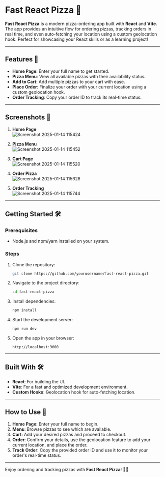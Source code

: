 # Fast React Pizza 🍕

**Fast React Pizza** is a modern pizza-ordering app built with **React** and **Vite**. The app provides an intuitive flow for ordering pizzas, tracking orders in real time, and even auto-fetching your location using a custom geolocation hook. Perfect for showcasing your React skills or as a learning project!

---

## Features 🚀

- **Home Page**: Enter your full name to get started.  
- **Pizza Menu**: View all available pizzas with their availability status.  
- **Add to Cart**: Add multiple pizzas to your cart with ease.  
- **Place Order**: Finalize your order with your current location using a custom geolocation hook.  
- **Order Tracking**: Copy your order ID to track its real-time status.  

---

## Screenshots 📸

1. **Home Page**  
   ![Screenshot 2025-01-14 115424](https://github.com/user-attachments/assets/a598ad56-f79b-41ed-9df3-d5632b6d800b)

2. **Pizza Menu**  
   ![Screenshot 2025-01-14 115452](https://github.com/user-attachments/assets/6f26a65e-75ce-4398-82ac-6bb5126e4d99)

3. **Cart Page**  
   ![Screenshot 2025-01-14 115520](https://github.com/user-attachments/assets/7285890d-0118-4fe0-9001-7668b490370c)

4. **Order Pizza**  
   ![Screenshot 2025-01-14 115628](https://github.com/user-attachments/assets/ae230121-a1cb-463c-a2a9-4ff1259e8c50)

   
5. **Order Tracking**  
   ![Screenshot 2025-01-14 115744](https://github.com/user-attachments/assets/958c8571-35f3-4089-9d6d-197a5c9d3c10)

---

## Getting Started 🛠

### Prerequisites
- Node.js and npm/yarn installed on your system.

### Steps
1. Clone the repository:  
   ```bash  
   git clone https://github.com/yourusername/fast-react-pizza.git  
   ```  

2. Navigate to the project directory:  
   ```bash  
   cd fast-react-pizza  
   ```  

3. Install dependencies:  
   ```bash  
   npm install  
   ```  

4. Start the development server:  
   ```bash  
   npm run dev  
   ```  

5. Open the app in your browser:  
   ```  
   http://localhost:3000  
   ```  

---

## Built With 🛠  
- **React**: For building the UI.  
- **Vite**: For a fast and optimized development environment.  
- **Custom Hooks**: Geolocation hook for auto-fetching location.  

---

## How to Use 📖

1. **Home Page**: Enter your full name to begin.  
2. **Menu**: Browse pizzas to see which are available.  
3. **Cart**: Add your desired pizzas and proceed to checkout.  
4. **Order**: Confirm your details, use the geolocation feature to add your current location, and place the order.  
5. **Track Order**: Copy the provided order ID and use it to monitor your order's real-time status.  

---

Enjoy ordering and tracking pizzas with **Fast React Pizza**! 🍕✨

